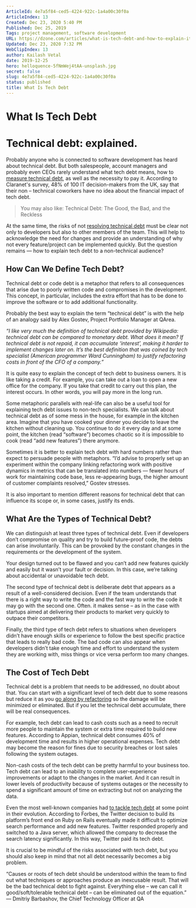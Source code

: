 ```yaml
---
ArticleId: 4e7a5f84-ced5-4224-922c-1a4a00c30f0a
ArticleIndex: 13
Created: Dec 23, 2020 5:40 PM
Published: Dec 25, 2019
Tags: project management, software development
URL: https://dzone.com/articles/what-is-tech-debt-and-how-to-explain-it-to-non-tec
Updated: Dec 23, 2020 7:32 PM
WebClipIndex: 13
author: Kailash Vetal
date: 2019-12-25
hero: helloquence-5fNmWej4tAA-unsplash.jpg
secret: false
slug: 4e7a5f84-ced5-4224-922c-1a4a00c30f0a
status: published
title: What Is Tech Debt
---
```

#  What Is Tech Debt
# Technical debt: explained.

Probably anyone who is connected to software development has heard about technical debt. But both salespeople, account managers and probably even CEOs rarely understand what tech debt means, how to [measure technical debt](https://dzone.com/articles/what-technical-debt-it-and-how-to-calculate-it), as well as the necessity to pay it. According to Claranet's survey, 48% of 100 IT decision-makers from the UK, say that their non – technical coworkers have no idea about the financial impact of tech debt.

> You may also like: Technical Debt: The Good, the Bad, and the Reckless

At the same time, the risks of not [resolving technical debt](https://dzone.com/articles/how-to-resolve-technical-debt-pay-off-and-preventi) must be clear not only to developers but also to other members of the team. This will help to acknowledge the need for changes and provide an understanding of why not every feature/project can be implemented quickly. But the question remains — how to explain tech debt to a non-technical audience?

## How Can We Define Tech Debt?

Technical debt or code debt is a metaphor that refers to all consequences that arise due to poorly written code and compromises in the development. This concept, in particular, includes the extra effort that has to be done to improve the software or to add additional functionality.

Probably the best way to explain the term “technical debt” is with the help of an analogy said by Alex Gostev, Project Portfolio Manager at QArea.

*“I like very much the definition of technical debt provided by Wikipedia: technical debt can be compared to monetary debt. What does it mean? If technical debt is not repaid, it can accumulate ‘interest’, making it harder to implement changes later on. It’s the best definition that was coined by tech specialist (American programmer Ward Cunningham) to justify refactoring costs in front of the CFO of a company.”*

It is quite easy to explain the concept of tech debt to business owners. It is like taking a credit. For example, you can take out a loan to open a new office for the company. If you take that credit to carry out this plan, the interest occurs. In other words, you will pay more in the long run.

Some metaphoric parallels with real-life can also be a useful tool for explaining tech debt issues to non-tech specialists. We can talk about technical debt as of some mess in the house, for example in the kitchen area. Imagine that you have cooked your dinner you decide to leave the kitchen without cleaning up. You continue to do it every day and at some point, the kitchen (read “software”) becomes chaotic so it is impossible to cook (read “add new features”) there anymore.

Sometimes it is better to explain tech debt with hard numbers rather than expect to persuade people with metaphors. “I’d advise to properly set up an experiment within the company linking refactoring work with positive dynamics in metrics that can be translated into numbers — fewer hours of work for maintaining code base, less re-appearing bugs, the higher amount of customer complaints resolved,” Gostev stresses.

It is also important to mention different reasons for technical debt that can influence its scope or, in some cases, justify its ends.

## What Are the Types of Technical Debt?

We can distinguish at least three types of technical debt. Even if developers don’t compromise on quality and try to build future-proof code, the debts can arise involuntarily. This can be provoked by the constant changes in the requirements or the development of the system.

Your design turned out to be flawed and you can’t add new features quickly and easily but it wasn’t your fault or decision. In this case, we’re talking about accidental or unavoidable tech debt.

The second type of technical debt is deliberate debt that appears as a result of a well-considered decision. Even if the team understands that there is a right way to write the code and the fast way to write the code it may go with the second one. Often. it makes sense – as in the case with startups aimed at delivering their products to market very quickly to outpace their competitors.

Finally, the third type of tech debt refers to situations when developers didn’t have enough skills or experience to follow the best specific practice that leads to really bad code. The bad code can also appear when developers didn’t take enough time and effort to understand the system they are working with, miss things or vice versa perform too many changes.

## The Cost of Tech Debt

Technical debt is a problem that needs to be addressed, no doubt about that. You can start with a significant level of tech debt due to some reasons but reduce it as you [go along by refactoring](https://qarea.com/blog/refactor-or-not-refactor-everything-there-is-to-know-about-refactoring) so the damage will be minimized or eliminated. But if you let the technical debt accumulate, there will be real consequences.

For example, tech debt can lead to cash costs such as a need to recruit more people to maintain the system or extra time required to build new features. According to Appian, technical debt consumes 40% of development time and results in higher operational expenses. Tech debt may become the reason for fines due to security breaches or lost sales following the system outages.

Non-cash costs of the tech debt can be pretty harmful to your business too. Tech debt can lead to an inability to complete user-experience improvements or adapt to the changes in the market. And it can result in lower levels of productivity because of systems outages or the necessity to spend a significant amount of time on extracting but not on analyzing the data.

Even the most well-known companies had [to tackle tech debt](https://dzone.com/articles/how-to-tackle-technical-debt) at some point in their evolution. According to Forbes, the Twitter decision to build its platform’s front end on Ruby on Rails eventually made it difficult to optimize search performance and add new features. Twitter responded properly and switched to a Java server, which allowed the company to decrease the search latency significantly. In this way, Twitter paid its tech debt.

It is crucial to be mindful of the risks associated with tech debt, but you should also keep in mind that not all debt necessarily becomes a big problem.

“Causes or roots of tech debt should be understood within the team to find out what techniques or approaches produce an inexcusable result. That will be the bad technical debt to fight against. Everything else – we can call it good/soft/tolerable technical debt – can be eliminated out of the equation.” — Dmitriy Barbashov, the Chief Technology Officer at QA
